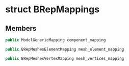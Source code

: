 # struct BRepMappings

## Members

```cpp
public ModelGenericMapping component_mapping

```

```cpp
public BRepMeshesElementMapping mesh_element_mapping

```

```cpp
public BRepMeshesVertexMapping mesh_vertices_mapping

```



